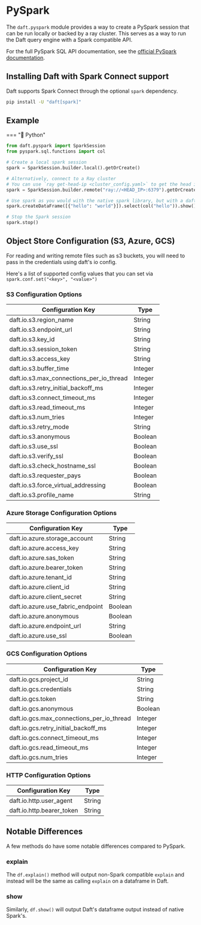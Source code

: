 # PySpark

The `daft.pyspark` module provides a way to create a PySpark session that can be run locally or backed by a ray cluster. This serves as a way to run the Daft query engine with a Spark compatible API.

For the full PySpark SQL API documentation, see the [official PySpark documentation](https://spark.apache.org/docs/latest/api/python/reference/pyspark.sql/index.html#spark-sql).

## Installing Daft with Spark Connect support

Daft supports Spark Connect through the optional `spark` dependency.

```bash
pip install -U "daft[spark]"
```

## Example

=== "🐍 Python"

```python
from daft.pyspark import SparkSession
from pyspark.sql.functions import col

# Create a local spark session
spark = SparkSession.builder.local().getOrCreate()

# Alternatively, connect to a Ray cluster
# You can use `ray get-head-ip <cluster_config.yaml>` to get the head ip!
spark = SparkSession.builder.remote("ray://<HEAD_IP>:6379").getOrCreate()

# Use spark as you would with the native spark library, but with a daft backend!
spark.createDataFrame([{"hello": "world"}]).select(col("hello")).show()

# Stop the Spark session
spark.stop()
```

## Object Store Configuration (S3, Azure, GCS)

For reading and writing remote files such as s3 buckets, you will need to pass in the credentials using daft's io config.

Here's a list of supported config values that you can set via
`spark.conf.set("<key>", "<value>")`

### S3 Configuration Options

| Configuration Key | Type |
|-------------------|------|
| daft.io.s3.region_name | String |
| daft.io.s3.endpoint_url | String |
| daft.io.s3.key_id | String |
| daft.io.s3.session_token | String |
| daft.io.s3.access_key | String |
| daft.io.s3.buffer_time | Integer |
| daft.io.s3.max_connections_per_io_thread | Integer |
| daft.io.s3.retry_initial_backoff_ms | Integer |
| daft.io.s3.connect_timeout_ms | Integer |
| daft.io.s3.read_timeout_ms | Integer |
| daft.io.s3.num_tries | Integer |
| daft.io.s3.retry_mode | String |
| daft.io.s3.anonymous | Boolean |
| daft.io.s3.use_ssl | Boolean |
| daft.io.s3.verify_ssl | Boolean |
| daft.io.s3.check_hostname_ssl | Boolean |
| daft.io.s3.requester_pays | Boolean |
| daft.io.s3.force_virtual_addressing | Boolean |
| daft.io.s3.profile_name | String |

### Azure Storage Configuration Options

| Configuration Key | Type |
|-------------------|------|
| daft.io.azure.storage_account | String |
| daft.io.azure.access_key | String |
| daft.io.azure.sas_token | String |
| daft.io.azure.bearer_token | String |
| daft.io.azure.tenant_id | String |
| daft.io.azure.client_id | String |
| daft.io.azure.client_secret | String |
| daft.io.azure.use_fabric_endpoint | Boolean |
| daft.io.azure.anonymous | Boolean |
| daft.io.azure.endpoint_url | String |
| daft.io.azure.use_ssl | Boolean |

### GCS Configuration Options

| Configuration Key | Type |
|-------------------|------|
| daft.io.gcs.project_id | String |
| daft.io.gcs.credentials | String |
| daft.io.gcs.token | String |
| daft.io.gcs.anonymous | Boolean |
| daft.io.gcs.max_connections_per_io_thread | Integer |
| daft.io.gcs.retry_initial_backoff_ms | Integer |
| daft.io.gcs.connect_timeout_ms | Integer |
| daft.io.gcs.read_timeout_ms | Integer |
| daft.io.gcs.num_tries | Integer |

### HTTP Configuration Options

| Configuration Key | Type |
|-------------------|------|
| daft.io.http.user_agent | String |
| daft.io.http.bearer_token | String |


## Notable Differences

A few methods do have some notable differences compared to PySpark.

### explain

The `df.explain()` method will output non-Spark compatible `explain` and instead will be the same as calling `explain` on a dataframe in Daft.

### show

Similarly, `df.show()` will output Daft's dataframe output instead of native Spark's.
